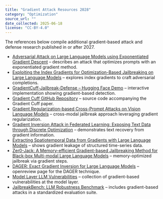```yaml
---
title: "Gradient Attack Resources 2028"
category: "Optimization"
source_url: ""
date_collected: 2025-06-18
license: "CC-BY-4.0"
---
```


The references below compile additional gradient-based attack and defense research published in or after 2027.

- [Adversarial Attack on Large Language Models using Exponentiated Gradient Descent](https://arxiv.org/abs/2505.09820) – describes an attack that optimizes prompts with an exponentiated gradient method.
- [Exploiting the Index Gradients for Optimization-Based Jailbreaking on Large Language Models](https://arxiv.org/abs/2412.08615) – explores index gradients to craft adversarial completions.
- [GradientCuff-Jailbreak-Defense – Hugging Face Demo](https://huggingface.co/spaces/TrustSafeAI/GradientCuff-Jailbreak-Defense) – interactive implementation showing gradient-based detection.
- [Gradient Cuff GitHub Repository](https://github.com/IBM/Gradient-Cuff) – source code accompanying the Gradient Cuff paper.
- [Gradient Regularization-based Cross-Prompt Attacks on Vision Language Models](https://openreview.net/forum?id=I05Z6KjQ9K) – cross-modal jailbreak approach leveraging gradient regularization.
- [Gradient Inversion Attack in Federated Learning: Exposing Text Data through Discrete Optimization](https://aclanthology.org/2025.coling-main.176/) – demonstrates text recovery from gradient information.
- [Extracting Spatiotemporal Data from Gradients with Large Language Models](https://arxiv.org/abs/2410.16121) – shows gradient leakage of structured time-series data.
- [Zer0-Jack: A Memory-efficient Gradient-based Jailbreaking Method for Black-box Multi-modal Large Language Models](https://arxiv.org/abs/2411.07559) – memory-optimized jailbreak via gradient steps.
- [DAGER: Exact Gradient Inversion for Large Language Models](https://openreview.net/forum?id=CrADAX7h23) – openreview page for the DAGER technique.
- [Model Layer LLM Vulnerabilities](https://www.promptfoo.dev/lm-security-db/tag/model-layer) – collection of gradient-based vulnerabilities at the model layer.
- [JailbreakBench: LLM Robustness Benchmark](https://jailbreakbench.github.io/) – includes gradient-based attacks in a standardized evaluation suite.
